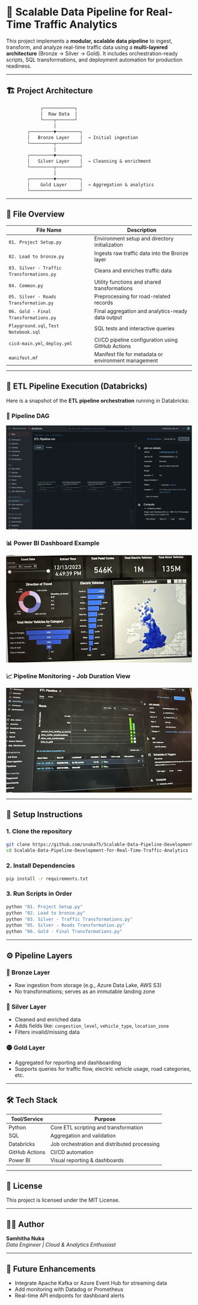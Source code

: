 # 🚦 Scalable Data Pipeline for Real-Time Traffic Analytics

This project implements a **modular, scalable data pipeline** to ingest, transform, and analyze real-time traffic data using a **multi-layered architecture** (Bronze → Silver → Gold). It includes orchestration-ready scripts, SQL transformations, and deployment automation for production readiness.

---

## 🏗️ Project Architecture

```
             ┌────────────┐
             │  Raw Data  │
             └────┬───────┘
                  │
        ┌─────────▼─────────┐
        │   Bronze Layer    │  → Initial ingestion
        └─────────┬─────────┘
                  │
        ┌─────────▼─────────┐
        │   Silver Layer    │  → Cleansing & enrichment
        └─────────┬─────────┘
                  │
        ┌─────────▼─────────┐
        │    Gold Layer     │  → Aggregation & analytics
        └───────────────────┘
```

---

## 📁 File Overview

| File Name                            | Description |
|-------------------------------------|-------------|
| `01. Project Setup.py`              | Environment setup and directory initialization |
| `02. Load to bronze.py`             | Ingests raw traffic data into the Bronze layer |
| `03. Silver - Traffic Transformations.py` | Cleans and enriches traffic data |
| `04. Common.py`                     | Utility functions and shared transformations |
| `05. Silver - Roads Transformation.py`  | Preprocessing for road-related records |
| `06. Gold - Final Transformations.py`   | Final aggregation and analytics-ready data output |
| `Playground.sql`, `Test Notebook.sql`   | SQL tests and interactive queries |
| `cicd-main.yml`, `deploy.yml`       | CI/CD pipeline configuration using GitHub Actions |
| `manifest.mf`                       | Manifest file for metadata or environment management |

---

## 🔄 ETL Pipeline Execution (Databricks)

Here is a snapshot of the **ETL pipeline orchestration** running in Databricks:

### 🧭 Pipeline DAG
![ETL Pipeline Graph](etl1.jpeg)

### 📊 Power BI Dashboard Example
![Traffic Dashboard](etl2.jpeg)

### 📈 Pipeline Monitoring - Job Duration View
![Databricks Job View](etl3.jpeg)

---

## 🚀 Setup Instructions

### 1. Clone the repository
```bash
git clone https://github.com/snuka75/Scalable-Data-Pipeline-Development-for-Real-Time-Traffic-Analytics.git
cd Scalable-Data-Pipeline-Development-for-Real-Time-Traffic-Analytics
```

### 2. Install Dependencies
```bash
pip install -r requirements.txt
```

### 3. Run Scripts in Order
```bash
python "01. Project Setup.py"
python "02. Load to bronze.py"
python "03. Silver - Traffic Transformations.py"
python "05. Silver - Roads Transformation.py"
python "06. Gold - Final Transformations.py"
```

---

## ⚙️ Pipeline Layers

### 🔹 Bronze Layer
- Raw ingestion from storage (e.g., Azure Data Lake, AWS S3)
- No transformations; serves as an immutable landing zone

### 🔸 Silver Layer
- Cleaned and enriched data
- Adds fields like: `congestion_level`, `vehicle_type`, `location_zone`
- Filters invalid/missing data

### 🟡 Gold Layer
- Aggregated for reporting and dashboarding
- Supports queries for traffic flow, electric vehicle usage, road categories, etc.

---

## 🛠 Tech Stack

| Tool/Service        | Purpose                                |
|---------------------|----------------------------------------|
| Python              | Core ETL scripting and transformation  |
| SQL                 | Aggregation and validation             |
| Databricks          | Job orchestration and distributed processing |
| GitHub Actions      | CI/CD automation                       |
| Power BI            | Visual reporting & dashboards          |

---

## 📄 License

This project is licensed under the MIT License.

---

## 🙋‍♀️ Author

**Samhitha Nuka**  
*Data Engineer | Cloud & Analytics Enthusiast*

---

## 🔮 Future Enhancements

- Integrate Apache Kafka or Azure Event Hub for streaming data
- Add monitoring with Datadog or Prometheus
- Real-time API endpoints for dashboard alerts

